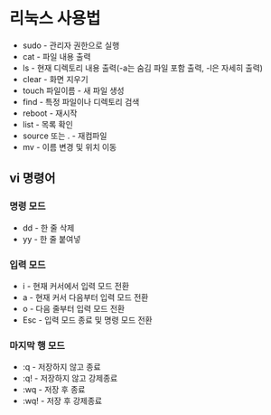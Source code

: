 # 리눅스 사용법

- sudo - 관리자 권한으로 실행
- cat - 파일 내용 출력
- ls - 현재 디렉토리 내용 출력(-a는 숨김 파일 포함 출력, -l은 자세히 출력)
- clear - 화면 지우기
- touch 파일이름 - 새 파일 생성
- find - 특정 파일이나 디렉토리 검색
- reboot - 재시작
- list - 목록 확인
- source 또는 . - 재컴파일
- mv - 이름 변경 및 위치 이동

## vi 명령어
### 명령 모드
- dd - 한 줄 삭제
- yy - 한 줄 붙여넣

### 입력 모드
- i - 현재 커서에서 입력 모드 전환
- a - 현재 커서 다음부터 입력 모드 전환
- o - 다음 줄부터 입력 모드 전환
- Esc - 입력 모드 종료 및 명령 모드 전환

### 마지막 행 모드
- :q - 저장하지 않고 종료
- :q! - 저장하지 않고 강제종료
- :wq - 저장 후 종료
- :wq! - 저장 후 강제종료
